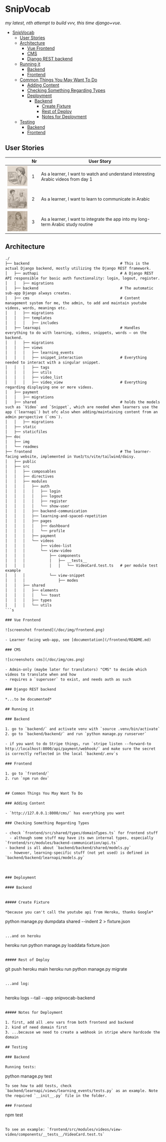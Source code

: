 # SnipVocab


*my latest, nth attempt to build vvv, this time django+vue*.

- [SnipVocab](#snipvocab)
  - [User Stories](#user-stories)
  - [Architecture](#architecture)
    - [Vue Frontend](#vue-frontend)
    - [CMS](#cms)
    - [Django REST backend](#django-rest-backend)
  - [Running it](#running-it)
    - [Backend](#backend)
    - [Frontend](#frontend)
  - [Common Things You May Want To Do](#common-things-you-may-want-to-do)
    - [Adding Content](#adding-content)
    - [Checking Something Regarding Types](#checking-something-regarding-types)
    - [Deployment](#deployment)
      - [Backend](#backend-1)
        - [Create Fixture](#create-fixture)
        - [Rest of Deploy](#rest-of-deploy)
        - [Notes for Deployment](#notes-for-deployment)
  - [Testing](#testing)
    - [Backend](#backend-2)
    - [Frontend](#frontend-1)


## User Stories

|   | Nr | User Story                                                                        |
|---|----|-----------------------------------------------------------------------------------|
| ![User Story 1 illustration](doc/img/us1.png)   | 1  | As a learner, I want to watch and understand interesting Arabic videos from day 1 |
|  ![User Story 2 illustration](doc/img/us2.png)   | 2  | As a learner, I want to learn to communicate in Arabic                            |
| ![User Story 3 illustration](doc/img/us3.png)  | 3  | As a learner, I want to integrate the app into my long-term Arabic study routine  |

## Architecture

```
./
├── backend                                         # This is the actual Django backend, mostly utilizing the Django REST framework.
│   ├── authapi                                     # A Django REST API responsible for basic auth functionality: login, logout, register.
│   │   ├── migrations
│   ├── backend                                     # The automatic sub-app Django always creates.
│   ├── cms                                         # Content management system for me, the admin, to add and maintain youtube videos, words, meanings etc.
│   │   ├── migrations
│   │   ├── templates
│   │   │   ├── includes
│   ├── learnapi                                    # Handles everything to do with learning, videos, snippets, words — on the backend.
│   │   ├── migrations
│   │   ├── views
│   │   │   ├── learning_events
│   │   │   ├── snippet_interaction                 # Everything needed to interact with a singular snippet.
│   │   │   ├── tags
│   │   │   ├── utils
│   │   │   ├── video_list
│   │   │   ├── video_view                          # Everything regarding displaying one or more videos.
│   ├── payment
│   │   ├── migrations
│   ├── shared                                      # holds the models such as `Video` and `Snippet`, which are needed when learners use the app (`learnapi`) but ofc also when adding/maintaining content from an admin perspective (`cms`).
│   │   ├── migrations
│   ├── static
│   ├── staticfiles
├── doc
│   ├── img
│   └── readmes
├── frontend                                        # The learner-facing website, implemented in Vue3/ts/vite/tailwind/daisy.
│   ├── public
│   ├── src
│   │   ├── composables
│   │   ├── directives
│   │   ├── modules
│   │   │   ├── auth
│   │   │   │   ├── login
│   │   │   │   ├── logout
│   │   │   │   ├── register
│   │   │   │   └── show-user
│   │   │   ├── backend-communication
│   │   │   ├── learning-and-spaced-repetition
│   │   │   ├── pages
│   │   │   │   ├── dashboard
│   │   │   │   └── profile
│   │   │   ├── payment
│   │   │   └── videos
│   │   │       ├── video-list
│   │   │       └── view-video
│   │   │           ├── components
│   │   │           │   ├── __tests__
│   │   │           │   │   └── VideoCard.test.ts   # per module test example
│   │   │           └── view-snippet
│   │   │               ├── modes
│   │   ├── shared
│   │   │   ├── elements
│   │   │   │   └── toast
│   │   │   ├── types
│   │   │   └── utils
```s

### Vue Frontend

![screenshot frontend](/doc/img/frontend.png)

- Learner facing web-app, see [documentation](/frontend/README.md)

### CMS

![screenshots cms](/doc/img/cms.png)

- Admin-only (maybe later for translators) "CMS" to decide which videos to translate when and how
- requires a `superuser` to exist, and needs auth as such

### Django REST backend

*...to be documented*

## Running it

### Backend

1. go to `backend/` and activate venv with `source .venv/bin/activate`
2. go to `backend/backend/` and run `python manage.py runserver`

- if you want to do Stripe things, run `stripe listen --forward-to http://localhost:8000/api/payment/webhook/` and make sure the secret is correctly reflected in the local `backend/.env`s

### Frontend

1. go to `frontend/`
2. run `npm run dev`


## Common Things You May Want To Do

### Adding Content

- `http://127.0.0.1:8000/cms/` has everything you want

### Checking Something Regarding Types

- check `frontend/src/shared/types/domainTypes.ts` for frontend stuff
  - although some stuff may have its own internal types, especially `frontend/src/modules/backend-communication/api.ts`
- backend is all about `backend/backend/shared/models.py`
  - however, learning-specific stuff (not yet used) is defined in `backend/backend/learnapi/models.py`



### Deployment

#### Backend


##### Create Fixture

*because you can't call the youtube api from Heroku, thanks Google*

```
python manage.py dumpdata shared --indent 2 > fixture.json
```

...and on heroku

```
heroku run python manage.py loaddata fixture.json
```

##### Rest of Deploy

```
git push heroku main
heroku run python manage.py migrate
```

...and log:


```
heroku logs --tail --app snipvocab-backend
```

##### Notes for Deployment

1. first, add all .env vars from both frontend and backend
2. kind of need domain first
3. ...because we need to create a webhook in stripe where hardcode the domain 

## Testing

### Backend

Running tests:
```
python manage.py test
```
To see how to add tests, check `backend/learnapi/views/learning_events/tests.py` as an example. Note the required `__init__.py` file in the folder.

### Frontend

```
npm test
```

To see an example: `frontend/src/modules/videos/view-video/components/__tests__/VideoCard.test.ts`